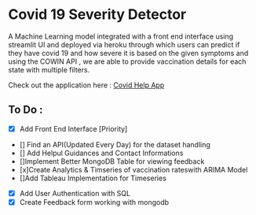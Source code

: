 # Covid 19 Severity Detector
A Machine Learning model integrated with a front end interface using streamlit UI and deployed via heroku through which users can predict if they have covid 19 and how severe it is based on the given symptoms and using the COWIN API , we are able to provide vaccination details for each state with multiple filters. 

Check out the application here : [Covid Help App](http://65.0.130.4:8501/)

## To Do :
- [x] Add Front End Interface [Priority] 
- [] Find an API(Updated Every Day) for the dataset handling 
- [] Add Helpul Guidances and Contact Informations
- []Implement Better MongoDB Table for viewing feedback
- [x]Create Analytics & Timseries of vaccination rateswith ARIMA Model 
- []Add Tableau Implementation for Timeseries 
- [x] Add User Authentication with SQL
- [x] Create Feedback form working with mongodb 